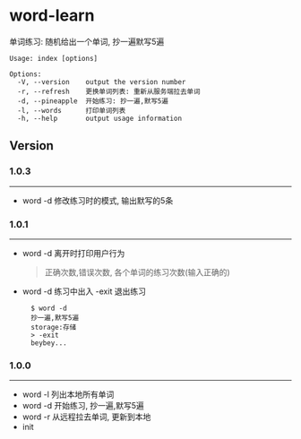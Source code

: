 # word-learn
单词练习: 随机给出一个单词, 抄一遍默写5遍

```
Usage: index [options]

Options:
  -V, --version    output the version number
  -r, --refresh    更换单词列表: 重新从服务端拉去单词
  -d, --pineapple  开始练习: 抄一遍,默写5遍
  -l, --words      打印单词列表
  -h, --help       output usage information
```
## Version
### 1.0.3
-----
- word -d 修改练习时的模式, 输出默写的5条

### 1.0.1
----
- word -d 离开时打印用户行为
  > 正确次数,错误次数, 各个单词的练习次数(输入正确的)
- word -d 练习中出入 -exit 退出练习
  ```
    $ word -d
    抄一遍,默写5遍
    storage:存储
    > -exit
    beybey...
  ```
### 1.0.0
----
- word -l 列出本地所有单词
- word -d 开始练习, 抄一遍,默写5遍
- word -r 从远程拉去单词, 更新到本地
- init


